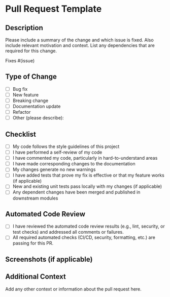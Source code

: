 # Pull Request Template

## Description
Please include a summary of the change and which issue is fixed. Also include relevant motivation and context. List any dependencies that are required for this change.

Fixes #(issue)

## Type of Change
- [ ] Bug fix
- [ ] New feature
- [ ] Breaking change
- [ ] Documentation update
- [ ] Refactor
- [ ] Other (please describe):

## Checklist
- [ ] My code follows the style guidelines of this project
- [ ] I have performed a self-review of my code
- [ ] I have commented my code, particularly in hard-to-understand areas
- [ ] I have made corresponding changes to the documentation
- [ ] My changes generate no new warnings
- [ ] I have added tests that prove my fix is effective or that my feature works (if applicable)
- [ ] New and existing unit tests pass locally with my changes (if applicable)
- [ ] Any dependent changes have been merged and published in downstream modules

## Automated Code Review
- [ ] I have reviewed the automated code review results (e.g., lint, security, or test checks) and addressed all comments or failures.
- [ ] All required automated checks (CI/CD, security, formatting, etc.) are passing for this PR.

## Screenshots (if applicable)

## Additional Context
Add any other context or information about the pull request here.
